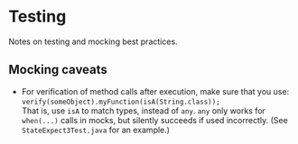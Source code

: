 # Testing

Notes on testing and mocking best practices.

## Mocking caveats

- For verification of method calls after execution, make sure that you use: `verify(someObject).myFunction(isA(String.class));`  
  That is, use `isA` to match types, instead of `any`. `any` only works for `when(...)` calls in mocks, but silently succeeds if used incorrectly. (See `StateExpect3Test.java` for an example.)
